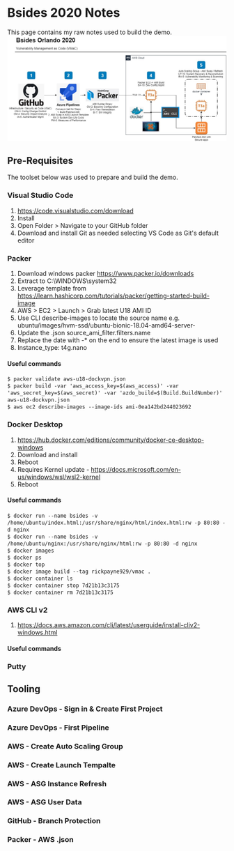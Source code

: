 # Bsides 2020 Notes
This page contains my raw notes used to build the demo. 
![Demo Design](Bsides2020.jpg)

## Pre-Requisites
The toolset below was used to prepare and build the demo.

### Visual Studio Code
1. https://code.visualstudio.com/download
2. Install
3. Open Folder > Navigate to your GitHub folder
4. Download and install Git as needed selecting VS Code as Git's default editor

### Packer
1. Download windows packer https://www.packer.io/downloads
2. Extract to C:\WINDOWS\system32
3. Leverage template from https://learn.hashicorp.com/tutorials/packer/getting-started-build-image
  3. AWS > EC2 > Launch > Grab latest U18 AMI ID
4. Use CLI describe-images to locate the source name e.g. ubuntu/images/hvm-ssd/ubuntu-bionic-18.04-amd64-server-<date>
5. Update the .json source_ami_filter.filters.name
6. Replace the date with -* on the end to ensure the latest image is used
7. Instance_type: t4g.nano 

#### Useful commands
```shell
$ packer validate aws-u18-dockvpn.json
$ packer build -var 'aws_access_key=$(aws_access)' -var 'aws_secret_key=$(aws_secret)' -var 'azdo_build=$(Build.BuildNumber)' aws-u18-dockvpn.json
$ aws ec2 describe-images --image-ids ami-0ea142bd244023692
```

### Docker Desktop
1. https://hub.docker.com/editions/community/docker-ce-desktop-windows
2. Download and install
3. Reboot
4. Requires Kernel update - https://docs.microsoft.com/en-us/windows/wsl/wsl2-kernel
5. Reboot


#### Useful commands
```shell
$ docker run --name bsides -v /home/ubuntu/index.html:/usr/share/nginx/html/index.html:rw -p 80:80 -d nginx
$ docker run --name bsides -v /home/ubuntu/nginx:/usr/share/nginx/html:rw -p 80:80 -d nginx
$ docker images
$ docker ps
$ docker top
$ docker image build --tag rickpayne929/vmac .
$ docker container ls
$ docker container stop 7d21b13c3175
$ docker container rm 7d21b13c3175
```

### AWS CLI v2
1. https://docs.aws.amazon.com/cli/latest/userguide/install-cliv2-windows.html 

#### Useful commands


### Putty



## Tooling


### Azure DevOps - Sign in & Create First Project

### Azure DevOps - First Pipeline


### AWS - Create Auto Scaling Group


### AWS - Create Launch Tempalte


### AWS - ASG Instance Refresh

### AWS - ASG User Data

### GitHub - Branch Protection



### Packer - AWS .json

